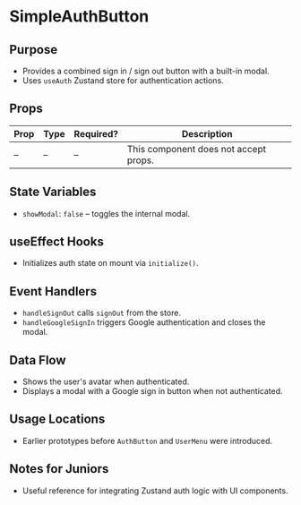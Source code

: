 # SimpleAuthButton

## Purpose
- Provides a combined sign in / sign out button with a built-in modal.
- Uses `useAuth` Zustand store for authentication actions.

## Props
| Prop | Type | Required? | Description |
| ---- | ---- | --------- | ----------- |
| – | – | – | This component does not accept props. |

## State Variables
- `showModal`: `false` – toggles the internal modal.

## useEffect Hooks
- Initializes auth state on mount via `initialize()`.

## Event Handlers
- `handleSignOut` calls `signOut` from the store.
- `handleGoogleSignIn` triggers Google authentication and closes the modal.

## Data Flow
- Shows the user's avatar when authenticated.
- Displays a modal with a Google sign in button when not authenticated.

## Usage Locations
- Earlier prototypes before `AuthButton` and `UserMenu` were introduced.

## Notes for Juniors
- Useful reference for integrating Zustand auth logic with UI components.
